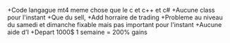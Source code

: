 +Code langague mt4 meme chose que le c et c++ et c#
+Aucune class pour l'instant 
+Que du sell, 
+Add horraire de trading 
+Probleme au niveau du samedi et dimanche fixable mais pas important pour l'instant 
+Aucune aide d'I 
+Depart 1000$ 1 semaine = 200% gains 
